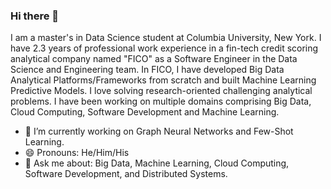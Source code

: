 ### Hi there 👋

I am a master's in Data Science student at Columbia University, New York. I have 2.3 years of professional work experience in a fin-tech credit scoring analytical company named "FICO" as a Software Engineer in the Data Science and Engineering team. In FICO, I have developed Big Data Analytical Platforms/Frameworks from scratch and built Machine Learning Predictive Models. I love solving research-oriented challenging analytical problems. I have been working on multiple domains comprising Big Data, Cloud Computing, Software Development and Machine Learning.


- 🔭 I’m currently working on Graph Neural Networks and Few-Shot Learning.
- 😄 Pronouns: He/Him/His
- 💬 Ask me about: Big Data, Machine Learning, Cloud Computing, Software Development, and Distributed Systems.

<!--
**maheshjindal/maheshjindal** is a ✨ _special_ ✨ repository because its `README.md` (this file) appears on your GitHub profile.

Here are some ideas to get you started:

- 🔭 I’m currently working on ...
- 🌱 I’m currently learning ...
- 👯 I’m looking to collaborate on ...
- 🤔 I’m looking for help with ...
- 💬 Ask me about ...
- 📫 How to reach me: ...
- 😄 Pronouns: ...
- ⚡ Fun fact: ...
-->

